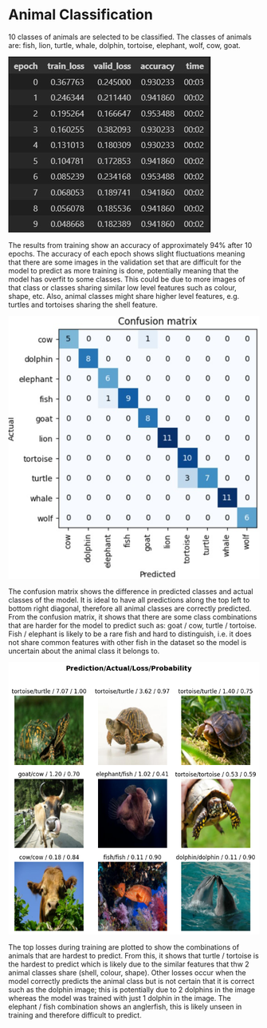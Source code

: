 # Animal Classification
10 classes of animals are selected to be classified. The classes of animals are: fish, lion, turtle, whale, dolphin, tortoise, elephant, wolf, cow, goat.

![Training](/images/results.jpg)

The results from training show an accuracy of approximately 94% after 10 epochs. The accuracy of each epoch shows slight fluctuations meaning that there are some images in the validation set that are difficult for the model to predict as more training is done, potentially meaning that the model has overfit to some classes. This could be due to more images of that class or classes sharing similar low level features such as colour, shape, etc. Also, animal classes might share higher level features, e.g. turtles and tortoises sharing the shell feature.

![Confusion](/images/confusion.jpg)

The confusion matrix shows the difference in predicted classes and actual classes of the model. It is ideal to have all predictions along the top left to bottom right diagonal, therefore all animal classes are correctly predicted. From the confusion matrix, it shows that there are some class combinations that are harder for the model to predict such as: goat / cow, turtle / tortoise. Fish / elephant is likely to be a rare fish and hard to distinguish, i.e. it does not share common features with other fish in the dataset so the model is uncertain about the animal class it belongs to.

![Loss](/images/loss.png)

The top losses during training are plotted to show the combinations of animals that are hardest to predict. From this, it shows that turtle / tortoise is the hardest to predict which is likely due to the similar features that thw 2 animal classes share (shell, colour, shape). Other losses occur when the model correctly predicts the animal class but is not certain that it is correct such as the dolphin image; this is potentially due to 2 dolphins in the image whereas the model was trained with just 1 dolphin in the image. The elephant / fish combination shows an anglerfish, this is likely unseen in training and therefore difficult to predict.
